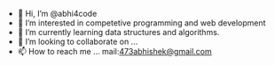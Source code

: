 - 👋 Hi, I’m @abhi4code
- 👀 I’m interested in competetive programming  and web development
- 🌱 I’m currently learning data structures and algorithms.
- 💞️ I’m looking to collaborate on ...
- 📫 How to reach me ... mail:473abhishek@gmail.com 

<!---
abhi4code/abhi4code is a ✨ special ✨ repository because its `README.md` (this file) appears on your GitHub profile.
You can click the Preview link to take a look at your changes.
--->
